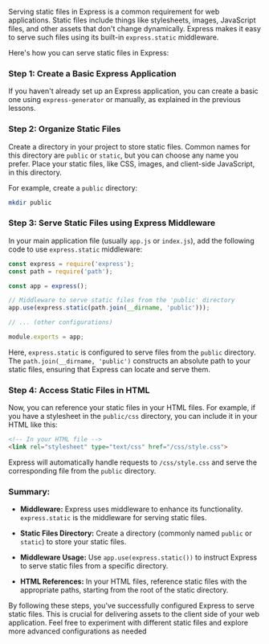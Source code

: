 Serving static files in Express is a common requirement for web applications. 
Static files include things like stylesheets, images, JavaScript files, and other assets that don't change dynamically. 
Express makes it easy to serve such files using its built-in `express.static` middleware. 

Here's how you can serve static files in Express:

### Step 1: Create a Basic Express Application

If you haven't already set up an Express application, you can create a basic one using `express-generator` or manually, as explained in the previous lessons.

### Step 2: Organize Static Files

Create a directory in your project to store static files. Common names for this directory are `public` or `static`, but you can choose any name you prefer. Place your static files, like CSS, images, and client-side JavaScript, in this directory.

For example, create a `public` directory:

```bash
mkdir public
```

### Step 3: Serve Static Files using Express Middleware

In your main application file (usually `app.js` or `index.js`), add the following code to use `express.static` middleware:

```javascript
const express = require('express');
const path = require('path');

const app = express();

// Middleware to serve static files from the 'public' directory
app.use(express.static(path.join(__dirname, 'public')));

// ... (other configurations)

module.exports = app;
```

Here, `express.static` is configured to serve files from the `public` directory. The `path.join(__dirname, 'public')` constructs an absolute path to your static files, ensuring that Express can locate and serve them.

### Step 4: Access Static Files in HTML

Now, you can reference your static files in your HTML files. For example, if you have a stylesheet in the `public/css` directory, you can include it in your HTML like this:

```html
<!-- In your HTML file -->
<link rel="stylesheet" type="text/css" href="/css/style.css">
```

Express will automatically handle requests to `/css/style.css` and serve the corresponding file from the `public` directory.

### Summary:

- **Middleware:** Express uses middleware to enhance its functionality. `express.static` is the middleware for serving static files.
  
- **Static Files Directory:** Create a directory (commonly named `public` or `static`) to store your static files.

- **Middleware Usage:** Use `app.use(express.static())` to instruct Express to serve static files from a specific directory.

- **HTML References:** In your HTML files, reference static files with the appropriate paths, starting from the root of the static directory.

By following these steps, you've successfully configured Express to serve static files. 
This is crucial for delivering assets to the client side of your web application. 
Feel free to experiment with different static files and explore more advanced configurations as needed
